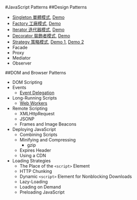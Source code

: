 #JavaScript Patterns
##Design Patterns
- [Singleton 單體模式](singleton/singleton.md), [Demo](singleton/singleton.html)
- [Factory 工廠模式](factory/factory.md), [Demo](factory/factory.html)
- [Iterator 迭代器模式](iterator/iterator.md), [Demo](iterator/iterator.html)
- [Decorator 裝飾者模式](decorator/decorator.md), [Demo](decorator/decorators.html)
- [Strategy 策略模式](strategy/strategy.md), [Demo 1](strategy/strategy.html), [Demo 2](strategy/strategy_form_validate.html)
- Facade
- Proxy
- Mediator
- Observer

##DOM and Browser Patterns
- DOM Scripting
- Events
	- [Event Delegation](dom_and_browser_patterns/event_delegation/event_delegation.md)
- Long-Running Scripts
	- [Web Workers](web_workers/web_workers.md)
- Remote Scripting
	- XMLHttpRequest 
	- JSONP
	- Frames and Image Beacons
- Deploying JavaScript
	- Combining Scripts
	- Minifying and Compressing
		- gzip 
	- Expires Header
	- Using a CDN 
- Loading Strategies
	- The Place of the `<script>` Element
	- HTTP Chunking
	- Dynamic `<script>` Element for Nonblocking Downloads
	- Lazy-Loading
	- Loading on Demand
	- Preloading JavaScript
